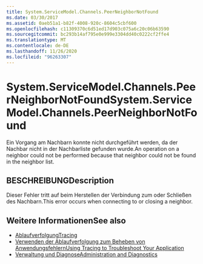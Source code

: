 ```yaml
---
title: System.ServiceModel.Channels.PeerNeighborNotFound
ms.date: 03/30/2017
ms.assetid: 0aeb51a1-b82f-4008-920c-8604c5cbf600
ms.openlocfilehash: c11309370c6d51ed17d903c075a6c20c06b63590
ms.sourcegitcommit: bc293b14af795e0e999e3304dd40c0222cf2ffe4
ms.translationtype: MT
ms.contentlocale: de-DE
ms.lasthandoff: 11/26/2020
ms.locfileid: "96263307"
---
```

# <a name="systemservicemodelchannelspeerneighbornotfound"></a><span data-ttu-id="51353-102">System.ServiceModel.Channels.PeerNeighborNotFound</span><span class="sxs-lookup"><span data-stu-id="51353-102">System.ServiceModel.Channels.PeerNeighborNotFound</span></span>

<span data-ttu-id="51353-103">Ein Vorgang am Nachbarn konnte nicht durchgeführt werden, da der Nachbar nicht in der Nachbarliste gefunden wurde.</span><span class="sxs-lookup"><span data-stu-id="51353-103">An operation on a neighbor could not be performed because that neighbor could not be found in the neighbor list.</span></span>  
  
## <a name="description"></a><span data-ttu-id="51353-104">BESCHREIBUNG</span><span class="sxs-lookup"><span data-stu-id="51353-104">Description</span></span>  

 <span data-ttu-id="51353-105">Dieser Fehler tritt auf beim Herstellen der Verbindung zum oder Schließen des Nachbarn.</span><span class="sxs-lookup"><span data-stu-id="51353-105">This error occurs when connecting to or closing a neighbor.</span></span>  
  
## <a name="see-also"></a><span data-ttu-id="51353-106">Weitere Informationen</span><span class="sxs-lookup"><span data-stu-id="51353-106">See also</span></span>

- [<span data-ttu-id="51353-107">Ablaufverfolgung</span><span class="sxs-lookup"><span data-stu-id="51353-107">Tracing</span></span>](index.md)
- [<span data-ttu-id="51353-108">Verwenden der Ablaufverfolgung zum Beheben von Anwendungsfehlern</span><span class="sxs-lookup"><span data-stu-id="51353-108">Using Tracing to Troubleshoot Your Application</span></span>](using-tracing-to-troubleshoot-your-application.md)
- [<span data-ttu-id="51353-109">Verwaltung und Diagnose</span><span class="sxs-lookup"><span data-stu-id="51353-109">Administration and Diagnostics</span></span>](../index.md)
